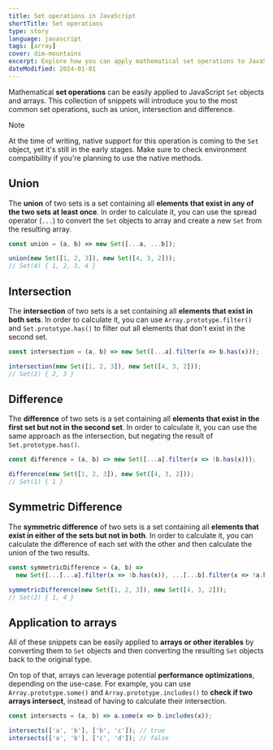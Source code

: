```yaml
---
title: Set operations in JavaScript
shortTitle: Set operations
type: story
language: javascript
tags: [array]
cover: dim-mountains
excerpt: Explore how you can apply mathematical set operations to JavaScript `Set` objects and arrays.
dateModified: 2024-01-01
---
```


Mathematical **set operations** can be easily applied to JavaScript `Set` objects and arrays. This collection of snippets will introduce you to the most common set operations, such as union, intersection and difference.

> [!NOTE]
>
> At the time of writing, native support for this operation is coming to the `Set` object, yet it's still in the early stages. Make sure to check environment compatibility if you're planning to use the native methods.

## Union

The **union** of two sets is a set containing all **elements that exist in any of the two sets at least once**. In order to calculate it, you can use the spread operator (`...`) to convert the `Set` objects to array and create a new `Set` from the resulting array.

```js
const union = (a, b) => new Set([...a, ...b]);

union(new Set([1, 2, 3]), new Set([4, 3, 2]));
// Set(4) { 1, 2, 3, 4 }
```

## Intersection

The **intersection** of two sets is a set containing all **elements that exist in both sets**. In order to calculate it, you can use `Array.prototype.filter()` and `Set.prototype.has()` to filter out all elements that don't exist in the second set.

```js
const intersection = (a, b) => new Set([...a].filter(x => b.has(x)));

intersection(new Set([1, 2, 3]), new Set([4, 3, 2]));
// Set(2) { 2, 3 }
```

## Difference

The **difference** of two sets is a set containing all **elements that exist in the first set but not in the second set**. In order to calculate it, you can use the same approach as the intersection, but negating the result of `Set.prototype.has()`.

```js
const difference = (a, b) => new Set([...a].filter(x => !b.has(x)));

difference(new Set([1, 2, 3]), new Set([4, 3, 2]));
// Set(1) { 1 }
```

## Symmetric Difference

The **symmetric difference** of two sets is a set containing all **elements that exist in either of the sets but not in both**. In order to calculate it, you can calculate the difference of each set with the other and then calculate the union of the two results.

```js
const symmetricDifference = (a, b) =>
  new Set([...[...a].filter(x => !b.has(x)), ...[...b].filter(x => !a.has(x))]);

symmetricDifference(new Set([1, 2, 3]), new Set([4, 3, 2]));
// Set(2) { 1, 4 }
```

## Application to arrays

All of these snippets can be easily applied to **arrays or other iterables** by converting them to `Set` objects and then converting the resulting `Set` objects back to the original type.

On top of that, arrays can leverage potential **performance optimizations**, depending on the use-case. For example, you can use `Array.prototype.some()` and `Array.prototype.includes()` to **check if two arrays intersect**, instead of having to calculate their intersection.

```js
const intersects = (a, b) => a.some(x => b.includes(x));

intersects(['a', 'b'], ['b', 'c']); // true
intersects(['a', 'b'], ['c', 'd']); // false
```
